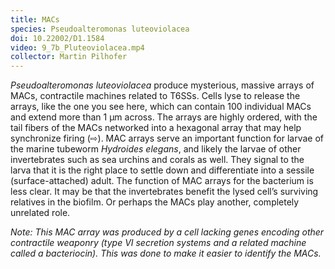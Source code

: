 ```yaml
---
title: MACs
species: Pseudoalteromonas luteoviolacea 
doi: 10.22002/D1.1584
video: 9_7b_Pluteoviolacea.mp4
collector: Martin Pilhofer
---
```


*Pseudoalteromonas luteoviolacea* produce mysterious, massive arrays of MACs, contractile machines related to T6SSs. Cells lyse to release the arrays, like the one you see here, which can contain 100 individual MACs and extend more than 1 μm across. The arrays are highly ordered, with the tail fibers of the MACs networked into a hexagonal array that may help synchronize firing (⇨). MAC arrays serve an important function for larvae of the marine tubeworm *Hydroides elegans*, and likely the larvae of other invertebrates such as sea urchins and corals as well. They signal to the larva that it is the right place to settle down and differentiate into a sessile (surface-attached) adult. The function of MAC arrays for the bacterium is less clear. It may be that the invertebrates benefit the lysed cell’s surviving relatives in the biofilm. Or perhaps the MACs play another, completely unrelated role.

*Note: This MAC array was produced by a cell lacking genes encoding other contractile weaponry (type VI secretion systems and a related machine called a bacteriocin). This was done to make it easier to identify the MACs.*

